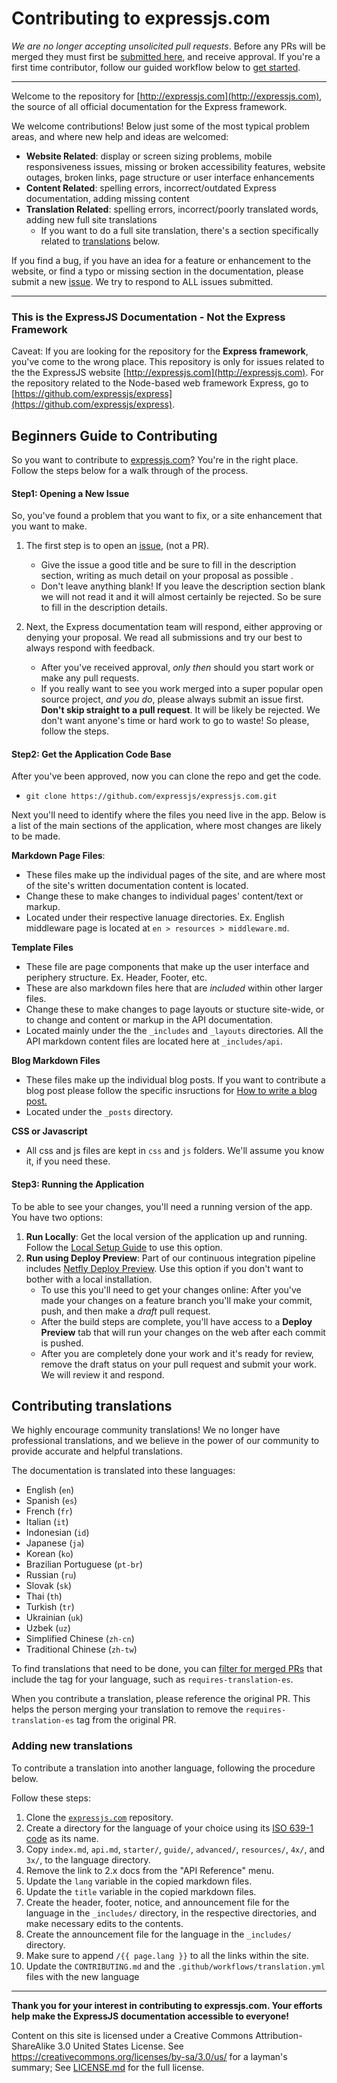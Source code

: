 # Contributing to expressjs.com

*We are no longer accepting unsolicited pull requests*. Before any PRs will be merged they must first be [submitted here](https://github.com/expressjs/expressjs.com/issues/new?assignees=&labels=&projects=&template=3other.md), and receive approval. If you're a first time contributor, follow our guided workflow below to [get started](#beginners-guide-to-contributing).
 
 ---

Welcome to the repository for [http://expressjs.com](http://expressjs.com),  the source of all official documentation for the Express framework. 

We welcome contributions! Below  just some of the most typical problem areas, and where new help and ideas are welcomed:
- **Website Related**: display or screen sizing problems, mobile responsiveness issues, missing or broken accessibility features, website outages, broken links, page structure or user interface enhancements
- **Content Related**: spelling errors, incorrect/outdated Express documentation, adding missing content
- **Translation Related**: spelling errors, incorrect/poorly translated words, adding new full site translations
    - If you want to do a full site translation, there's a section specifically related to [translations](#contributing-translations) below.

If you find a bug, if you have an idea for a feature or enhancement to the website, or find a typo or missing section in the documentation, please submit a new [issue](https://github.com/expressjs/expressjs.com/issues/new?assignees=&labels=&projects=&template=3other.md). We try to respond to ALL issues submitted.

---

### This is the ExpressJS Documentation - Not the Express Framework

Caveat: If you are looking for the repository for the **Express framework**, you've come to the wrong place. This repository is only for issues related to the the ExpressJS website [http://expressjs.com](http://expressjs.com). For the repository related to the Node-based web framework Express, go to [https://github.com/expressjs/express](https://github.com/expressjs/express).

##  Beginners Guide to Contributing

So you want to contribute to [expressjs.com](https://expressjs.com/)? You're in the right place. Follow the steps below for a walk through of the process.

#### Step1: Opening a New Issue
So, you've found a problem that you want to fix, or a site enhancement that you want to make. 
1. The first step is to open an [issue](https://github.com/expressjs/expressjs.com/issues/new?assignees=&labels=&projects=&template=3other.md), (not a PR). 
    - Give the issue a good title and be sure to fill in the description section, writing as much detail on your proposal as possible .
    - Don't leave anything blank! If you leave the description section blank we will not read it and it will almost certainly be rejected. So be sure to fill in the description details.


2. Next, the Express documentation team will respond, either approving or denying your proposal. We read all submissions and try our best to always respond with feedback. 
    - After you've received approval, *only then* should you start work or make any pull requests. 
    - If you really want to see you work merged into a super popular open source project, *and you do*, please always submit an issue first. __Don't skip straight to a pull request__. It will be likely be rejected. We don't want anyone's time or hard work to go to waste! So please, follow the steps.

#### Step2: Get the Application Code Base

After you've been approved, now you can clone the repo and get the code.
- `git clone https://github.com/expressjs/expressjs.com.git`

Next you'll need to identify where the files you need live in the app. Below is a list of the main sections of the application, where most changes are likely to be made.

**Markdown Page Files**: 
- These files make up the individual pages of the site, and are where most of the site's written documentation content is located.
- Change these to make changes to individual pages' content/text or markup. 
- Located under their respective lanuage directories. Ex. English middleware page is located at `en > resources > middleware.md`.

**Template Files**
- These file are page components that make up the user interface and periphery structure. Ex. Header, Footer, etc.
- These are also markdown files here that are *included* within other larger files.
- Change these to make changes to page layouts or stucture site-wide, or to change and content or markup in the API documentation.
- Located mainly under the the `_includes` and `_layouts` directories. All the API markdown content files are located here at `_includes/api`.

**Blog Markdown Files**
- These files make up the individual blog posts. If you want to contribute a blog post please
follow the specific insructions for [How to write a blog post.](https://expressjs.com/en/blog/write-post.html)
- Located under the `_posts` directory. 

**CSS or Javascript**
- All css and js files are kept in `css` and `js` folders. We'll assume you know it, if you need these.

#### Step3: Running the Application
To be able to see your changes, you'll need a running version of the app. You have two options:
1. __Run Locally__: Get the local version of the application up and running. Follow the [Local Setup Guide](./README.md/#local-setup) to use this option.
2. __Run using Deploy Preview__: Part of our continuous integration pipeline includes [Netfly Deploy Preview](https://docs.netlify.com/site-deploys/deploy-previews/). Use this option if you don't want to bother with a local installation. 
    - To use this you'll need to get your changes online: After you've made your changes on a feature branch you'll make your commit, push, and then make a *draft* pull request. 
    - After the build steps are complete, you'll have access to a __Deploy Preview__ tab that will run your changes on the web after each commit is pushed. 
    - After you are completely done your work and it's ready for review, remove the draft status on your pull request and submit your work. We will review it and respond. 

## Contributing translations

We highly encourage community translations! We no longer have professional translations, and we believe in the power of our community to provide accurate and helpful translations.

The documentation is translated into these languages:
- English (`en`)
- Spanish (`es`)
- French (`fr`)
- Italian (`it`)
- Indonesian (`id`)
- Japanese (`ja`)
- Korean (`ko`)
- Brazilian Portuguese (`pt-br`)
- Russian (`ru`)
- Slovak (`sk`)
- Thai (`th`)
- Turkish (`tr`)
- Ukrainian (`uk`)
- Uzbek (`uz`)
- Simplified Chinese (`zh-cn`)
- Traditional Chinese (`zh-tw`)

To find translations that need to be done, you can [filter for merged PRs](https://github.com/expressjs/expressjs.com/pulls?q=is%3Apr+is%3Aclosed+label%3Arequires-translation-es) that include the tag for your language, such as `requires-translation-es`.

When you contribute a translation, please reference the original PR. This helps the person merging your translation to remove the `requires-translation-es` tag from the original PR.


### Adding new translations

To contribute a translation into another language, following the procedure below.

Follow these steps:

1. Clone the [`expressjs.com`](https://github.com/expressjs/expressjs.com) repository.
1. Create a directory for the language of your choice using its [ISO 639-1 code](http://www.loc.gov/standards/iso639-2/php/code_list.php) as its name.
2. Copy `index.md`, `api.md`, `starter/`, `guide/`, `advanced/`, `resources/`, `4x/`, and `3x/`, to the language directory.
3. Remove the link to 2.x docs from the "API Reference" menu.
4. Update the `lang` variable in the copied markdown files.
5. Update the `title` variable in the copied markdown files.
6. Create the header, footer, notice, and announcement file for the language in the `_includes/` directory, in the respective directories, and make necessary edits to the contents.
7. Create the announcement file for the language in the `_includes/` directory.
9. Make sure to append `/{{ page.lang }}` to all the links within the site.
10. Update the `CONTRIBUTING.md` and the `.github/workflows/translation.yml` files with the new language

---

__Thank you for your interest in contributing to expressjs.com. Your efforts help make the ExpressJS documentation accessible to everyone!__

Content on this site is licensed under a Creative Commons Attribution-ShareAlike 3.0 United States License.  See https://creativecommons.org/licenses/by-sa/3.0/us/ for a layman's summary; 
See [LICENSE.md](LICENSE.md) for the full license.